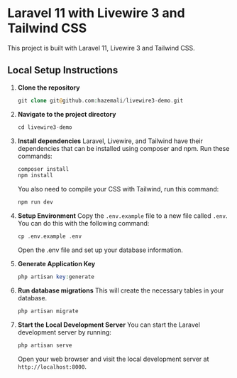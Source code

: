 # Laravel 11 with Livewire 3 and Tailwind CSS

This project is built with Laravel 11, Livewire 3 and Tailwind CSS.

## Local Setup Instructions

1. **Clone the repository**
    ```php
    git clone git@github.com:hazemali/livewire3-demo.git
    ```
   
2. **Navigate to the project directory**
    ```php
    cd livewire3-demo
    ```
   
3. **Install dependencies**
    Laravel, Livewire, and Tailwind have their dependencies that can be installed using composer and npm. Run these commands:
    ```php
    composer install
    npm install
    ```

    You also need to compile your CSS with Tailwind, run this command:

    ```php
    npm run dev
    ```

4. **Setup Environment**
    Copy the `.env.example` file to a new file called `.env`. You can do this with the following command:
    ```php
    cp .env.example .env
    ```
    Open the .env file and set up your database information.

5. **Generate Application Key**
    ```php
    php artisan key:generate
    ```
    
6. **Run database migrations**
    This will create the necessary tables in your database.
    ```php
    php artisan migrate
    ```

7. **Start the Local Development Server**
    You can start the Laravel development server by running:
    ```php
    php artisan serve
    ```

   Open your web browser and visit the local development server at `http://localhost:8000`.
